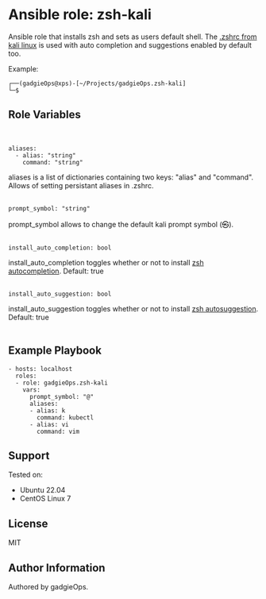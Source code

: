 Ansible role: zsh-kali
=========

Ansible role that installs zsh and sets as users default shell. The [.zshrc from kali linux](https://gitlab.com/kalilinux/packages/kali-defaults/-/blob/kali/master/etc/skel/.zshrc) is used with auto completion and suggestions enabled by default too.

Example:
~~~
┌──(gadgieOps@xps)-[~/Projects/gadgieOps.zsh-kali]
└─$ 
~~~

Role Variables
--------------
<br>

~~~
aliases:
  - alias: "string"
    command: "string"
~~~
aliases is a list of dictionaries containing two keys: "alias" and "command". Allows of setting persistant aliases in .zshrc.
<br>
<br>

~~~
prompt_symbol: "string"
~~~

prompt_symbol allows to change the default kali prompt symbol (㉿).
<br>
<br>

~~~
install_auto_completion: bool
~~~

install_auto_completion toggles whether or not to install [zsh autocompletion](https://github.com/zsh-users/zsh-completions). Default: true
<br>
<br>

~~~
install_auto_suggestion: bool
~~~

install_auto_suggestion toggles whether or not to install [zsh autosuggestion](https://github.com/zsh-users/zsh-autosuggestions). Default: true
<br>
<br>

Example Playbook
----------------

~~~
- hosts: localhost
  roles:
  - role: gadgieOps.zsh-kali
    vars:
      prompt_symbol: "@"
      aliases:
      - alias: k
        command: kubectl
      - alias: vi
        command: vim
~~~

Support
-------
Tested on:
- Ubuntu 22.04
- CentOS Linux 7


License
-------

MIT

Author Information
------------------

Authored by gadgieOps.
